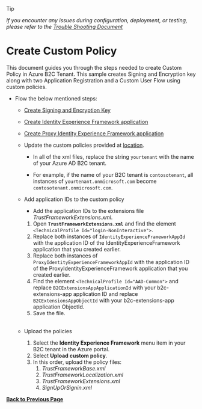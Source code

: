 > [!TIP]
> *If you encounter any issues during configuration, deployment, or testing, please refer to the [Trouble Shooting Document](./troubleshooting.md)*

# Create Custom Policy

This document guides you through the steps needed to create Custom Policy in Azure B2C Tenant. This sample creates Signing and Encryption key along with two Application Registration and a Custom User Flow using custom policies.

- Flow the below mentioned steps: 
    - [Create Signing and Encryption Key](https://learn.microsoft.com/en-us/azure/active-directory-b2c/tutorial-create-user-flows?pivots=b2c-custom-policy#add-signing-and-encryption-keys-for-identity-experience-framework-applications)
    - [Create Identity Experience Framework application](https://learn.microsoft.com/en-us/azure/active-directory-b2c/tutorial-create-user-flows?pivots=b2c-custom-policy#register-identity-experience-framework-applications)
    - [Create Proxy Identity Experience Framework application](https://learn.microsoft.com/en-us/azure/active-directory-b2c/tutorial-create-user-flows?pivots=b2c-custom-policy#register-the-proxyidentityexperienceframework-application)


    - Update the custom policies provided at [location](../docs/b2c-custom-policy/).
        - In all of the xml files, replace the string `yourtenant` with the name of your Azure AD B2C tenant.

        - For example, if the name of your B2C tenant is `contosotenant`, all instances of `yourtenant.onmicrosoft.com` become `contosotenant.onmicrosoft.com`.
    - Add application IDs to the custom policy
        - Add the application IDs to the extensions file *TrustFrameworkExtensions.xml*.

        1. Open **`TrustFrameworkExtensions.xml`** and find the element `<TechnicalProfile Id="login-NonInteractive">`.
        1. Replace both instances of `IdentityExperienceFrameworkAppId` with the application ID of the IdentityExperienceFramework application that you created earlier.
        1. Replace both instances of `ProxyIdentityExperienceFrameworkAppId` with the application ID of the ProxyIdentityExperienceFramework application that you created earlier.
        1. Find the element `<TechnicalProfile Id="AAD-Common">` and replace `B2CExtensionsAppApplicationId` with your b2c-extensions-app application ID and replace `B2CExtensionsAppObjectId` with your b2c-extensions-app application ObjectId. 
        1. Save the file.  
        <br/>
    - Upload the policies

        1. Select the **Identity Experience Framework** menu item in your B2C tenant in the Azure portal.
        1. Select **Upload custom policy**.
        1. In this order, upload the policy files:
            1. *TrustFrameworkBase.xml*
            2. *TrustFrameworkLocalization.xml*
            3. *TrustFrameworkExtensions.xml*
            4. *SignUpOrSignin.xml*

**[Back to Previous Page](./deployment.md#1-prerequisites)**